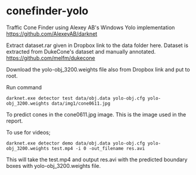 # conefinder-yolo
Traffic Cone Finder using Alexey AB's Windows Yolo implementation
https://github.com/AlexeyAB/darknet


Extract dataset.rar given in Dropbox link to the data folder here.
Dataset is extracted from DukeCone's dataset and manually annotated. https://github.com/melfm/dukecone

Download the yolo-obj_3200.weights file also from Dropbox link and put to root.

Run command

```darknet.exe detector test data/obj.data yolo-obj.cfg yolo-obj_3200.weights data/img1/cone0611.jpg```

To predict cones in the cone0611.jpg image. This is the image used in the report.

To use for videos;

```darknet.exe detector demo data/obj.data yolo-obj.cfg yolo-obj_3200.weights test.mp4 -i 0 -out_filename res.avi```

This will take the test.mp4 and output res.avi with the predicted boundary boxes with yolo-obj_3200.weights file.
